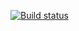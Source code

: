 [![Build status](https://ci.appveyor.com/api/projects/status/cyfk9sggwldh72u9?svg=true)](https://ci.appveyor.com/project/Alexchb2/j2-1)